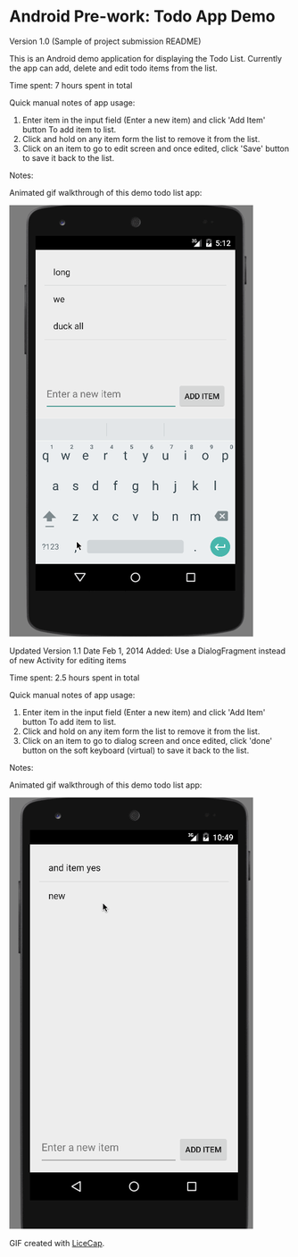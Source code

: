# Android Pre-work: Todo App Demo

Version 1.0
(Sample of project submission README)

This is an Android demo application for displaying the Todo List. 
Currently the app can add, delete  and edit todo items from the list. 

Time spent: 7 hours spent in total

Quick manual notes of app usage:
1) Enter item in the input field (Enter a new item) and click 'Add Item' button To add item to list.
2) Click and hold on any item form the list to remove it from the list.
3) Click on an item to go to edit screen and once edited, click 'Save' button to save it back to the list.

Notes:


Animated gif walkthrough of this demo todo list app:

![Video Walkthrough](androidAppCapture1.gif)


Updated Version 1.1
Date Feb 1, 2014
Added: Use a DialogFragment instead of new Activity for editing items

Time spent: 2.5 hours spent in total

Quick manual notes of app usage:
1) Enter item in the input field (Enter a new item) and click 'Add Item' button To add item to list.
2) Click and hold on any item form the list to remove it from the list.
3) Click on an item to go to dialog screen and once edited, click 'done' button on the soft keyboard (virtual) to save it back to the list.

Notes:

Animated gif walkthrough of this demo todo list app:

![Video Walkthrough](androidAppCapture1_1_dialog.gif)


GIF created with [LiceCap](http://www.cockos.com/licecap/).